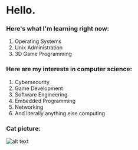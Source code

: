 # Hello.

### Here's what I'm learning right now:
1. Operating Systems
2. Unix Administration
3. 3D Game Programming

### Here are my interests in computer science:
1. Cybersecurity
2. Game Development
3. Software Engineering
4. Embedded Programming
5. Networking
6. And literally anything else computing

### Cat picture:

![alt text](https://3.bp.blogspot.com/-8sZkKWu98rE/UiD3w_ilIuI/AAAAAAAAAUc/ywb03PKeRtA/s1600/cat-funny.jpg)
